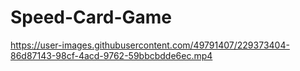 # Speed-Card-Game

https://user-images.githubusercontent.com/49791407/229373404-86d87143-98cf-4acd-9762-59bbcbdde6ec.mp4

